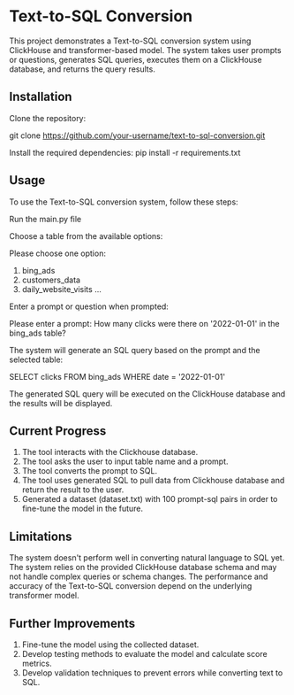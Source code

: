 # Text-to-SQL Conversion
This project demonstrates a Text-to-SQL conversion system using ClickHouse and transformer-based model. The system takes user prompts or questions, generates SQL queries, executes them on a ClickHouse database, and returns the query results.

## Installation
Clone the repository:

git clone https://github.com/your-username/text-to-sql-conversion.git

Install the required dependencies:
pip install -r requirements.txt


## Usage
To use the Text-to-SQL conversion system, follow these steps:

Run the main.py file

Choose a table from the available options:

Please choose one option:
1. bing_ads
2. customers_data
3. daily_website_visits
...

Enter a prompt or question when prompted:

Please enter a prompt: How many clicks were there on '2022-01-01' in the bing_ads table?

The system will generate an SQL query based on the prompt and the selected table:

SELECT clicks FROM bing_ads WHERE date = '2022-01-01'


The generated SQL query will be executed on the ClickHouse database and the results will be displayed.

## Current Progress
1. The tool interacts with the Clickhouse database.
2. The tool asks the user to input table name and a prompt.
3. The tool converts the prompt to SQL.
4. The tool uses generated SQL to pull data from Clickhouse database and return the result to the user.
5. Generated a dataset (dataset.txt) with 100 prompt-sql pairs in order to fine-tune the model in the future.


## Limitations
The system doesn't perform well in converting natural language to SQL yet.
The system relies on the provided ClickHouse database schema and may not handle complex queries or schema changes.
The performance and accuracy of the Text-to-SQL conversion depend on the underlying transformer model.


## Further Improvements
1. Fine-tune the model using the collected dataset.
2. Develop testing methods to evaluate the model and calculate score metrics.
3. Develop validation techniques to prevent errors while converting text to SQL.

